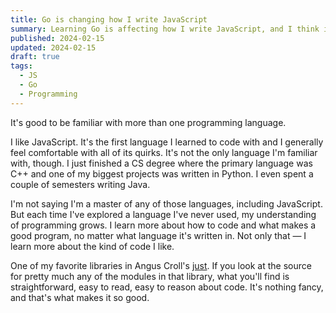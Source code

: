 ```yaml
---
title: Go is changing how I write JavaScript
summary: Learning Go is affecting how I write JavaScript, and I think it's a good thing.
published: 2024-02-15
updated: 2024-02-15
draft: true
tags:
  - JS
  - Go
  - Programming
---
```

It's good to be familiar with more than one programming language.

I like JavaScript. It's the first language I learned to code with and I generally feel comfortable with all of its quirks. It's not the only language I'm familiar with, though. I just finished a CS degree where the primary language was C++ and one of my biggest projects was written in Python. I even spent a couple of semesters writing Java.

I'm not saying I'm a master of any of those languages, including JavaScript. But each time I've explored a language I've never used, my understanding of programming grows. I learn more about how to code and what makes a good program, no matter what language it's written in. Not only that — I learn more about the kind of code I like.

One of my favorite libraries in Angus Croll's [just](https://anguscroll.com/just/). If you look at the source for pretty much any of the modules in that library, what you'll find is straightforward, easy to read, easy to reason about code. It's nothing fancy, and that's what makes it so good.
